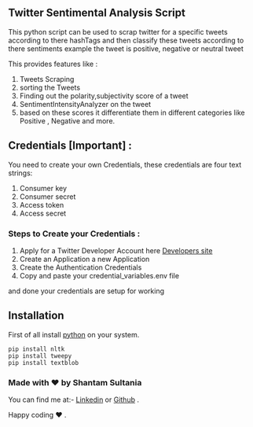## Twitter Sentimental Analysis Script

This python script can be used to scrap twitter for a specific tweets according to there hashTags and then classify these tweets according to there sentiments example the tweet is positive, negative or neutral tweet 

This provides features like :

1. Tweets Scraping 
2. sorting the Tweets 
3. Finding out the polarity,subjectivity score of a tweet 
4. SentimentIntensityAnalyzer on the tweet
5. based on these scores it differentiate them in different categories like Positive , Negative and more.

## Credentials [Important] : 

You need to create your own Credentials, these credentials are four text strings:

1. Consumer key
2. Consumer secret
3. Access token
4. Access secret

### Steps to Create your Credentials :

1. Apply for a Twitter Developer Account  here [Developers site](https://developer.twitter.com/en)
2. Create an Application a new Application 
3. Create the Authentication Credentials
4. Copy and paste your credential_variables.env file

and done your credentials are setup for working 


## Installation

First of all install [python]("https://www.python.org/downloads/") on your system.

```
pip install nltk 
pip install tweepy
pip install textblob
```


### Made with ❤️ by Shantam Sultania

You can find me at:-
[Linkedin](https://www.linkedin.com/in/shantam-sultania-737084175/) or [Github](https://github.com/shantamsultania) .

Happy coding ❤️ .
